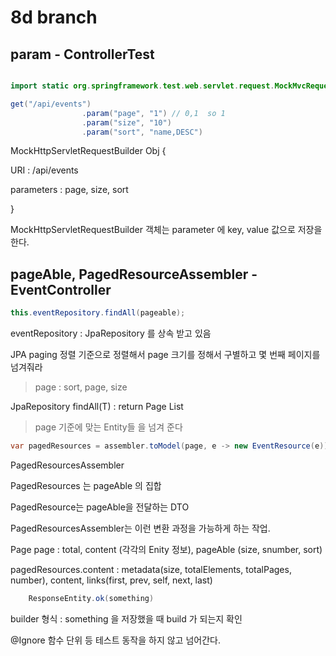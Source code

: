  
 
# 8d branch


## param - ControllerTest

```java

import static org.springframework.test.web.servlet.request.MockMvcRequestBuilders.get;

get("/api/events")
                .param("page", "1") // 0,1  so 1
                .param("size", "10")
                .param("sort", "name,DESC")

```

MockHttpServletRequestBuilder Obj {

URI : /api/events

parameters : page, size, sort

}

MockHttpServletRequestBuilder 객체는 parameter 에 key, value 값으로 저장을 한다.

## pageAble, PagedResourceAssembler -  EventController 

```java
this.eventRepository.findAll(pageable);

```

eventRepository : JpaRepository 를 상속 받고 있음

JPA paging 정렬 기준으로 정렬해서 page 크기를 정해서 구별하고 몇 번째 페이지를 넘겨줘라

> page : sort, page, size

JpaRepository findAll(T) : return Page<Class> List

> page 기준에 맞는 Entity들 을 넘겨 준다

```java
var pagedResources = assembler.toModel(page, e -> new EventResource(e));
```

PagedResourcesAssembler

PagedResources 는 pageAble 의 집합

PagedResource는 pageAble을 전달하는 DTO

PagedResourcesAssembler는 이런 변환 과정을 가능하게 하는 작업.

Page<Event> page : total, content (각각의 Enity 정보), pageAble (size, snumber, sort)
 

pagedResources.content : metadata(size, totalElements, totalPages, number), content, links(first, prev, self, next, last)


```java 
    ResponseEntity.ok(something)
```

builder 형식 : something 을 저장했을 때 build 가 되는지 확인


@Ignore 함수 단위 등 테스트 동작을 하지 않고 넘어간다.

